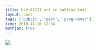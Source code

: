 ```yaml
---
title: Use ASCII art in sublime text
layout: post
tags: ['public', 'post', 'programmer']
time: 2010-11-10 12:34
mathjax: true
---
```


<img src="/img/use-ascii-art-in-sublime-text-pic.jpg"></img>
<script defer="defer"  src="/scripts/ga.js"></script>

